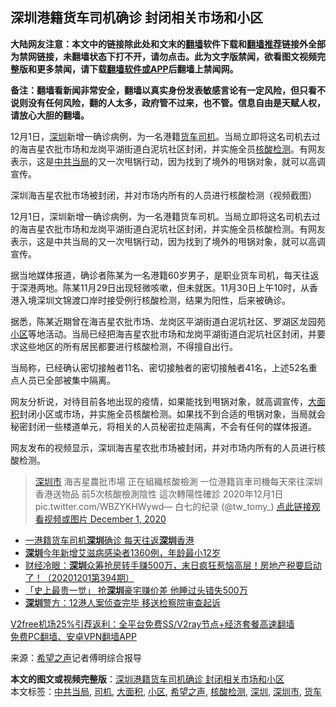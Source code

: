  <h2>深圳港籍货车司机确诊 封闭相关市场和小区</h2> <p class="notice"><b>大陆网友注意：本文中的链接除此处和文末的<a href="https://github.com/bannedbook/fanqiang" >翻墙</a>软件下载和<a href="https://github.com/killgcd/justmysocks/blob/master/README.md">翻墙推荐</a>链接外全部为禁网链接，未翻墙状态下打不开，请勿点击。此为文字版禁闻，欲看图文视频完整版和更多禁闻，请下载<a href="https://github.com/bannedbook/fanqiang">翻墙软件或APP</a>后翻墙上禁闻网。</p><p>备注：翻墙看新闻非常安全，翻墙以真实身份发表敏感言论有一定风险，但只看不说则没有任何风险，翻的人太多，政府管不过来，也不管。信息自由是天赋人权，请放心大胆的翻墙。</b></p>  <div class="entry"> <p id="summary">12月1日，<a href="https://www.bannedbook.org/bnews/tag/%e6%b7%b1%e5%9c%b3/" class="st_tag internal_tag" rel="tag" title="标签 深圳 下的日志">深圳</a>新增一确诊病例，为一名港籍<a href="https://www.bannedbook.org/bnews/tag/%E8%B4%A7%E8%BD%A6/" class="st_tag internal_tag" rel="tag" title="标签 货车 下的日志">货车</a><a href="https://www.bannedbook.org/bnews/tag/%e5%8f%b8%e6%9c%ba/" class="st_tag internal_tag" rel="tag" title="标签 司机 下的日志">司机</a>。当局立即将这名司机去过的海吉星农批市场和龙岗平湖街道白泥坑社区封闭，并实施全员<a href="https://www.bannedbook.org/bnews/tag/%E6%A0%B8%E9%85%B8%E6%A3%80%E6%B5%8B/" class="st_tag internal_tag" rel="tag" title="标签 核酸检测 下的日志">核酸检测</a>。有网友表示，这是<a href="https://www.bannedbook.org/bnews/tag/%E4%B8%AD%E5%85%B1%E5%BD%93%E5%B1%80/" class="st_tag internal_tag" rel="tag" title="标签 中共当局 下的日志">中共当局</a>的又一次甩锅行动，因为找到了境外的甩锅对象，就可以高调宣传。</p> <p id="conimg">深圳海吉星农批市场被封闭，并对市场内所有的人员进行核酸检测（视频截图）</p> <p>12月1日，深圳新增一确诊病例，为一名港籍货车司机。当局立即将这名司机去过的海吉星农批市场和龙岗平湖街道白泥坑社区封闭，并实施全员核酸检测。有网友表示，这是中共当局的又一次甩锅行动，因为找到了境外的甩锅对象，就可以高调宣传。</p>  <p>据当地媒体报道，确诊者陈某为一名港籍60岁男子，是职业货车司机，每天往返于深港两地。陈某11月29日出现轻微咳嗽，但未就医。11月30日上午10时，从香港入境深圳文锦渡口岸时接受例行核酸检测，结果为阳性，后来被确诊。</p> <p>据悉，陈某近期曾在海吉星农批市场、龙岗区平湖街道白泥坑社区、罗湖区龙园苑<a href="https://www.bannedbook.org/bnews/tag/%E5%B0%8F%E5%8C%BA/" class="st_tag internal_tag" rel="tag" title="标签 小区 下的日志">小区</a>等地活动。当局已经把海吉星农批市场和龙岗平湖街道白泥坑社区封闭，并要求这些地区的所有居民都要进行核酸检测，不得擅自出行。</p> <p>当局称，已经确认密切接触者11名、密切接触者的密切接触者41名，上述52名重点人员已全部被集中隔离。</p>  <p>网友分析说，对待目前各地出现的疫情，如果能找到甩锅对象，就高调宣传，<a href="https://www.bannedbook.org/bnews/tag/%E5%A4%A7%E9%9D%A2%E7%A7%AF/" class="st_tag internal_tag" rel="tag" title="标签 大面积 下的日志">大面积</a>封闭小区或市场，并实施全员核酸检测。如果找不到合适的甩锅对象，当局就会秘密封闭一些楼道单元，将相关的人员秘密拉走隔离，不会有任何的媒体报道。</p> <p>网友发布的视频显示，深圳海吉星农批市场被封闭，并对市场内所有的人员进行核酸检测。</p> <blockquote><p><a href="https://www.bannedbook.org/bnews/tag/%E6%B7%B1%E5%9C%B3%E5%B8%82/" class="st_tag internal_tag" rel="tag" title="标签 深圳市 下的日志">深圳市</a> 海吉星農批市場 正在組織核酸檢測 一位港籍貨車司機每天來往深圳 香港送物品 前5次核酸檢測陰性 這次轉陽性確診 2020年12月1日 pic.twitter.com/WBZYKHWywd— 白七的纪录 (@tw_tomy_) <a href="https://twitter.com/tw_tomy_/status/1333691960624771073?ref_src=twsrc%5Etfw">点此链接观看视频或图片 December 1, 2020</a></p> </blockquote> <ul class='op-related-articles' title='相关阅读'> <li><a href='https://www.bannedbook.org/bnews/baitai/20201201/1440294.html' target='_blank'>一港籍货车司机<b>深圳</b>确诊 每天往返<b>深圳</b>香港</a></li> <li><a href='https://www.bannedbook.org/bnews/baitai/20201201/1440286.html' target='_blank'><b>深圳</b>今年新增艾滋病感染者1360例，年龄最小12岁</a></li> <li><a href='https://www.bannedbook.org/bnews/bannedvideo/20201201/1440083.html' target='_blank'>财经冷眼：<b>深圳</b>众筹抢房转手赚500万，末日疯狂惹恼高层！房地产税要启动了！（20201201第394期）</a></li> <li><a href='https://www.bannedbook.org/bnews/baitai/20201130/1439673.html' target='_blank'>「史上最贵一觉」 抢<b>深圳</b>豪宅赚价差 他睡过头错失500万</a></li> <li><a href='https://www.bannedbook.org/bnews/cnnews/hknews/20201127/1438159.html' target='_blank'><b>深圳</b>警方：12港人案侦查完毕 移送检察院审查起诉</a></li> </ul> <p class="texttj"> <a href="https://www.bannedbook.org/forum23/topic22702.html" target="_blank">V2free机场25%引荐返利：全平台免费SS/V2ray节点+经济套餐高速翻墙</a><br/> <a href="https://github.com/bannedbook/fanqiang/wiki/%E7%A6%81%E9%97%BB%E7%BD%91%E5%AE%89%E5%8D%93%E7%BF%BB%E5%A2%99%E6%96%B0%E9%97%BBAPP" target="_blank">免费PC翻墙、安卓VPN翻墙APP</a></p><p> 来源：<span class='wp_keywordlink_affiliate'><a href="https://www.soundofhope.org" title="希望之声" target="_blank">希望之声</a></span>记者傅明综合报导 </p><a name='sharetosocial'></a>       <div><b>本文的图文或视频完整版</b>：<a href='https://www.bannedbook.org/bnews/cbnews/20201202/1440492.html'>深圳港籍货车司机确诊 封闭相关市场和小区</a></div>  </div><!--END ENTRY--> <div class="postfooter"> <div>本文标签：<a href="https://www.bannedbook.org/bnews/tag/%E4%B8%AD%E5%85%B1%E5%BD%93%E5%B1%80/" rel="tag">中共当局</a>, <a href="https://www.bannedbook.org/bnews/tag/%e5%8f%b8%e6%9c%ba/" rel="tag">司机</a>, <a href="https://www.bannedbook.org/bnews/tag/%E5%A4%A7%E9%9D%A2%E7%A7%AF/" rel="tag">大面积</a>, <a href="https://www.bannedbook.org/bnews/tag/%E5%B0%8F%E5%8C%BA/" rel="tag">小区</a>, <a href="https://www.bannedbook.org/bnews/tag/%e5%b8%8c%e6%9c%9b%e4%b9%8b%e5%a3%b0/" rel="tag">希望之声</a>, <a href="https://www.bannedbook.org/bnews/tag/%E6%A0%B8%E9%85%B8%E6%A3%80%E6%B5%8B/" rel="tag">核酸检测</a>, <a href="https://www.bannedbook.org/bnews/tag/%e6%b7%b1%e5%9c%b3/" rel="tag">深圳</a>, <a href="https://www.bannedbook.org/bnews/tag/%E6%B7%B1%E5%9C%B3%E5%B8%82/" rel="tag">深圳市</a>, <a href="https://www.bannedbook.org/bnews/tag/%E8%B4%A7%E8%BD%A6/" rel="tag">货车</a></div>  </div><!--END POSTFOOTER--> 